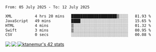 <!--START_SECTION:waka-->

```txt
From: 05 July 2025 - To: 12 July 2025

XML          4 hrs 20 mins   ████████████████████▒░░░░   81.93 %
JavaScript   49 mins         ████░░░░░░░░░░░░░░░░░░░░░   15.65 %
HTML         4 mins          ▒░░░░░░░░░░░░░░░░░░░░░░░░   01.32 %
Swift        3 mins          ▒░░░░░░░░░░░░░░░░░░░░░░░░   00.95 %
CSV          0 secs          ░░░░░░░░░░░░░░░░░░░░░░░░░   00.08 %
```

<!--END_SECTION:waka-->
<a href="https://github.com/anuraghazra/github-readme-stats">
  <img align="left" src="https://github-readme-stats.vercel.app/api?username=Tanesan&count_private=true&show_icons=true" />
<img align="left" src="https://github-readme-stats.vercel.app/api/top-langs/?username=Tanesan" />
</a>

[![ktanemur's 42 stats](https://badge42.vercel.app/api/v2/cl1wslf6s002109l771rng2w8/stats?cursusId=21&coalitionId=62)](https://github.com/JaeSeoKim/badge42)
